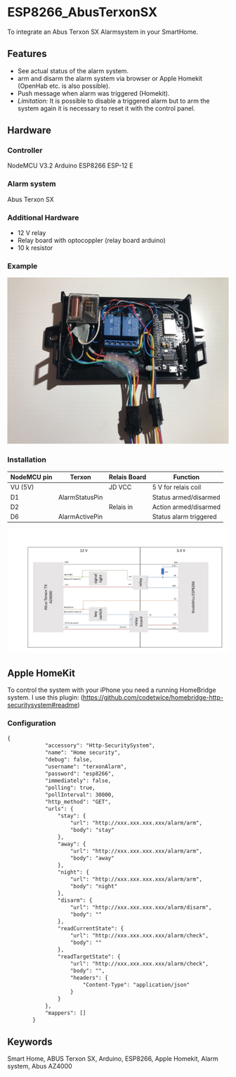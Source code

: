 # ESP8266_AbusTerxonSX

To integrate an Abus Terxon SX Alarmsystem in your SmartHome.

## Features
* See actual status of the alarm system.
* arm and disarm the alarm system via browser or Apple Homekit (OpenHab etc. is also possible).
* Push message when alarm was triggered (Homekit).
* *Limitation:* It is possible to disable a triggered alarm but to arm the system again it is necessary to reset it with the control panel.

## Hardware
### Controller

NodeMCU V3.2 Arduino ESP8266 ESP-12 E 

### Alarm system

Abus Terxon SX

### Additional Hardware
* 12 V relay
* Relay board with optocoppler (relay board arduino)
* 10 k resistor

### Example

![Example could not be load](img/system.jpg?raw=true "Example")

### Installation

| NodeMCU pin   | Terxon        | Relais Board  | Function |
| ------------- |-------------  |---------------| -------- |
| VU (5V)       |               | JD VCC        | 5 V for relais coil |
| D1            | AlarmStatusPin|               | Status armed/disarmed |
| D2            |               | Relais in     | Action armed/disarmed |
| D6            | AlarmActivePin|               | Status alarm triggered |

![Schematic could not be load](img/esp8266_abusterxonsx_schematic_v3.jpg?raw=true "Schematic")

## Apple HomeKit

To control the system with your iPhone you need a running HomeBridge system.
I use this plugin: (https://github.com/codetwice/homebridge-http-securitysystem#readme)

### Configuration

```
{
            "accessory": "Http-SecuritySystem",
            "name": "Home security",
            "debug": false,
            "username": "terxonAlarm",
            "password": "esp8266",
            "immediately": false,
            "polling": true,
            "pollInterval": 30000,
            "http_method": "GET",
            "urls": {
                "stay": {
                    "url": "http://xxx.xxx.xxx.xxx/alarm/arm",
                    "body": "stay"
                },
                "away": {
                    "url": "http://xxx.xxx.xxx.xxx/alarm/arm",
                    "body": "away"
                },
                "night": {
                    "url": "http://xxx.xxx.xxx.xxx/alarm/arm",
                    "body": "night"
                },
                "disarm": {
                    "url": "http://xxx.xxx.xxx.xxx/alarm/disarm",
                    "body": ""
                },
                "readCurrentState": {
                    "url": "http://xxx.xxx.xxx.xxx/alarm/check",
                    "body": ""
                },
                "readTargetState": {
                    "url": "http://xxx.xxx.xxx.xxx/alarm/check",
                    "body": "",
                    "headers": {
                        "Content-Type": "application/json"
                    }
                }
            },
            "mappers": []
        }
```

## Keywords

Smart Home, ABUS Terxon SX, Arduino, ESP8266, Apple Homekit, Alarm system, Abus AZ4000
